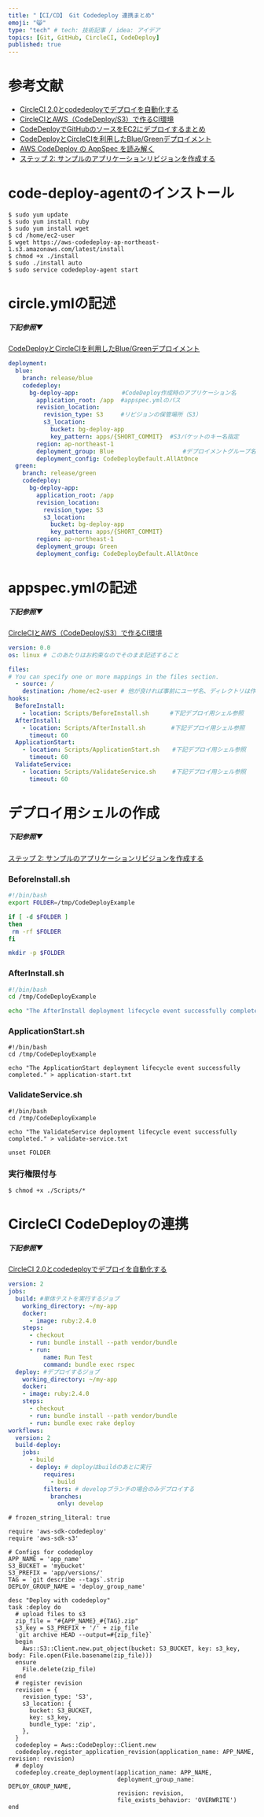 ```yaml
---
title: "【CI/CD】 Git Codedeploy 連携まとめ"
emoji: "😸"
type: "tech" # tech: 技術記事 / idea: アイデア
topics: [Git, GitHub, CircleCI, CodeDeploy]
published: true
---
```


# 参考文献

- [CircleCI 2.0とcodedeployでデプロイを自動化する](https://dev.classmethod.jp/articles/deploy-with-codedeploy-circleci2-0/)
- [CircleCIとAWS（CodeDeploy/S3）で作るCI環境](https://qiita.com/hardreggaecafe/items/7ff3ada575a1100fa4a2)
- [CodeDeployでGitHubのソースをEC2にデプロイするまとめ](https://qiita.com/saka-shin/items/b388f9c2d62a1ffadb8c)
- [CodeDeployとCircleCIを利用したBlue/Greenデプロイメント](https://dev.classmethod.jp/articles/bg-deploy-with-codedeploy-and-circleci/)
- [AWS CodeDeploy の AppSpec を読み解く](https://dev.classmethod.jp/articles/code-deploy-appspec/)
- [ステップ 2: サンプルのアプリケーションリビジョンを作成する](https://docs.aws.amazon.com/ja_jp/codedeploy/latest/userguide/tutorials-on-premises-instance-2-create-sample-revision.html)


# code-deploy-agentのインストール

```
$ sudo yum update
$ sudo yum install ruby
$ sudo yum install wget
$ cd /home/ec2-user
$ wget https://aws-codedeploy-ap-northeast-1.s3.amazonaws.com/latest/install
$ chmod +x ./install
$ sudo ./install auto
$ sudo service codedeploy-agent start
```

# circle.ymlの記述

##### 下記参照▼
[CodeDeployとCircleCIを利用したBlue/Greenデプロイメント](https://dev.classmethod.jp/articles/bg-deploy-with-codedeploy-and-circleci/)

```circle.yml
deployment:
  blue:
    branch: release/blue
    codedeploy:
      bg-deploy-app: 　　　　　   #CodeDeploy作成時のアプリケーション名
        application_root: /app  #appspec.ymlのパス
        revision_location:
          revision_type: S3　　　#リビジョンの保管場所（S3）
          s3_location:
            bucket: bg-deploy-app
            key_pattern: apps/{SHORT_COMMIT}  #S3バケットのキー名指定
        region: ap-northeast-1
        deployment_group: Blue　　　　　　　　　　   #デプロイメントグループ名
        deployment_config: CodeDeployDefault.AllAtOnce
  green:
    branch: release/green
    codedeploy:
      bg-deploy-app:
        application_root: /app
        revision_location:
          revision_type: S3
          s3_location:
            bucket: bg-deploy-app
            key_pattern: apps/{SHORT_COMMIT}
        region: ap-northeast-1
        deployment_group: Green
        deployment_config: CodeDeployDefault.AllAtOnce
```

# appspec.ymlの記述

##### 下記参照▼
[CircleCIとAWS（CodeDeploy/S3）で作るCI環境](https://qiita.com/hardreggaecafe/items/7ff3ada575a1100fa4a2)

```appspec.yml
version: 0.0
os: linux # このあたりはお約束なのでそのまま記述すること

files:
# You can specify one or more mappings in the files section.
  - source: /
    destination: /home/ec2-user # 他が良ければ事前にユーザ名、ディレクトリは作成すること
hooks:
  BeforeInstall:
    - location: Scripts/BeforeInstall.sh      #下記デプロイ用シェル参照
  AfterInstall:
    - location: Scripts/AfterInstall.sh　 　   #下記デプロイ用シェル参照
      timeout: 60
  ApplicationStart:
    - location: Scripts/ApplicationStart.sh　  #下記デプロイ用シェル参照
      timeout: 60
  ValidateService:
    - location: Scripts/ValidateService.sh　   #下記デプロイ用シェル参照
      timeout: 60
```

# デプロイ用シェルの作成　
##### 下記参照▼
[ステップ 2: サンプルのアプリケーションリビジョンを作成する](https://docs.aws.amazon.com/ja_jp/codedeploy/latest/userguide/tutorials-on-premises-instance-2-create-sample-revision.html)

### BeforeInstall.sh

```Scripts/BeforeInstall.sh
#!/bin/bash
export FOLDER=/tmp/CodeDeployExample

if [ -d $FOLDER ]
then
 rm -rf $FOLDER
fi

mkdir -p $FOLDER
```

### AfterInstall.sh

```Scripts/AfterInstall.sh
#!/bin/bash
cd /tmp/CodeDeployExample

echo "The AfterInstall deployment lifecycle event successfully completed." > after-install.txt
```

### ApplicationStart.sh

```
#!/bin/bash
cd /tmp/CodeDeployExample

echo "The ApplicationStart deployment lifecycle event successfully completed." > application-start.txt
```

### ValidateService.sh

```
#!/bin/bash
cd /tmp/CodeDeployExample

echo "The ValidateService deployment lifecycle event successfully completed." > validate-service.txt

unset FOLDER
```

### 実行権限付与
```
$ chmod +x ./Scripts/*
```


# CircleCI CodeDeployの連携
##### 下記参照▼
[CircleCI 2.0とcodedeployでデプロイを自動化する](https://dev.classmethod.jp/articles/deploy-with-codedeploy-circleci2-0/)

```.circleci/config.yml
version: 2
jobs:
  build: #単体テストを実行するジョブ
    working_directory: ~/my-app
    docker:
      - image: ruby:2.4.0
    steps:
      - checkout
      - run: bundle install --path vendor/bundle
      - run:
          name: Run Test
          command: bundle exec rspec
  deploy: #デプロイするジョブ
    working_directory: ~/my-app
    docker:
    - image: ruby:2.4.0
    steps:
      - checkout
      - run: bundle install --path vendor/bundle
      - run: bundle exec rake deploy
workflows:
  version: 2
  build-deploy:
    jobs:
      - build
      - deploy: # deployはbuildのあとに実行
          requires:
            - build
          filters: # developブランチの場合のみデプロイする
            branches:
              only: develop
```

```:Rakefile
# frozen_string_literal: true

require 'aws-sdk-codedeploy'
require 'aws-sdk-s3'

# Configs for codedeploy
APP_NAME = 'app_name'
S3_BUCKET = 'mybucket'
S3_PREFIX = 'app/versions/'
TAG = `git describe --tags`.strip
DEPLOY_GROUP_NAME = 'deploy_group_name'

desc "Deploy with codedeploy"
task :deploy do
  # upload files to s3
  zip_file = "#{APP_NAME}_#{TAG}.zip"
  s3_key = S3_PREFIX + '/' + zip_file
  `git archive HEAD --output=#{zip_file}`
  begin
    Aws::S3::Client.new.put_object(bucket: S3_BUCKET, key: s3_key, body: File.open(File.basename(zip_file)))
  ensure
    File.delete(zip_file)
  end
  # register revision
  revision = {
    revision_type: 'S3',
    s3_location: {
      bucket: S3_BUCKET,
      key: s3_key,
      bundle_type: 'zip',
    },
  }
  codedeploy = Aws::CodeDeploy::Client.new
  codedeploy.register_application_revision(application_name: APP_NAME, revision: revision)
  # deploy
  codedeploy.create_deployment(application_name: APP_NAME,
                               deployment_group_name: DEPLOY_GROUP_NAME,
                               revision: revision,
                               file_exists_behavior: 'OVERWRITE')
end
```

